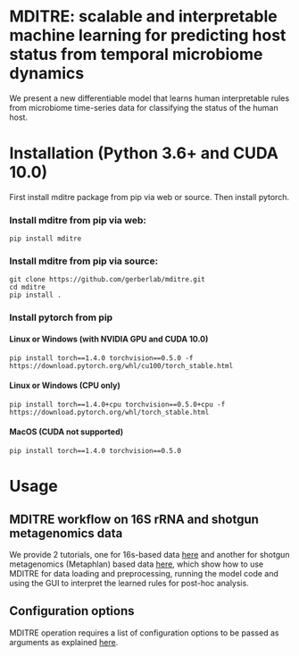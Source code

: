 # MDITRE: scalable and interpretable machine learning for predicting host status from temporal microbiome dynamics
We present a new differentiable model that learns human interpretable rules from microbiome time-series data for classifying the status of the human host.

# Installation (Python 3.6+ and CUDA 10.0)
First install mditre package from pip via web or source. Then install pytorch.
### Install mditre from pip via web:
```
pip install mditre
```
### Install mditre from pip via source:
```
git clone https://github.com/gerberlab/mditre.git
cd mditre
pip install .
```
### Install pytorch from pip
#### Linux or Windows (with NVIDIA GPU and CUDA 10.0)
```
pip install torch==1.4.0 torchvision==0.5.0 -f https://download.pytorch.org/whl/cu100/torch_stable.html
```
#### Linux or Windows (CPU only)
```
pip install torch==1.4.0+cpu torchvision==0.5.0+cpu -f https://download.pytorch.org/whl/torch_stable.html
```
#### MacOS (CUDA not supported)
```
pip install torch==1.4.0 torchvision==0.5.0
```

# Usage
## MDITRE workflow on 16S rRNA and shotgun metagenomics data 
We provide 2 tutorials, one for 16s-based data [here](https://github.com/gerberlab/mditre/blob/master/mditre/tutorials/Tutorial_Bokulich_16S_data.ipynb) and another for shotgun metagenomics (Metaphlan) based data [here](https://github.com/gerberlab/mditre/blob/master/mditre/tutorials/Tutorial_2_metaphlan_data.ipynb), which show how to use MDITRE for data loading and preprocessing, running the model code and using the GUI to interpret the learned rules for post-hoc analysis.

## Configuration options
MDITRE operation requires a list of configuration options to be passed as arguments as explained [here](https://github.com/gerberlab/mditre/blob/master/mditre/docs/config_doc.pdf).
